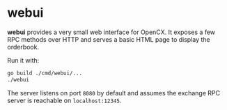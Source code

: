 # webui

**webui** provides a very small web interface for OpenCX. It exposes a few RPC
methods over HTTP and serves a basic HTML page to display the orderbook.

Run it with:

```sh
go build ./cmd/webui/...
./webui
```

The server listens on port `8080` by default and assumes the exchange RPC server
is reachable on `localhost:12345`.
